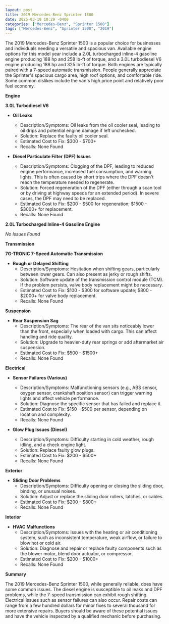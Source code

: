 ```yaml
---
layout: post
title: 2019 Mercedes-Benz Sprinter 1500
date: 2025-03-19 10:29 -0400
categories: ["Mercedes-Benz", "Sprinter 1500"]
tags: ["Mercedes-Benz", "Sprinter 1500", "2019"]
---
```

The 2019 Mercedes-Benz Sprinter 1500 is a popular choice for businesses and individuals needing a versatile and spacious van. Available engine options for this model year include a 2.0L turbocharged inline-4 gasoline engine producing 188 hp and 258 lb-ft of torque, and a 3.0L turbodiesel V6 engine producing 188 hp and 325 lb-ft of torque. Both engines are typically paired with a 7-speed automatic transmission. People generally appreciate the Sprinter's spacious cargo area, high roof options, and comfortable ride. Some common dislikes include the van's high price point and relatively poor fuel economy.

**Engine**

**3.0L Turbodiesel V6**

*   **Oil Leaks**
    *   Description/Symptoms: Oil leaks from the oil cooler seal, leading to oil drips and potential engine damage if left unchecked.
    *   Solution: Replace the faulty oil cooler seal.
    *   Estimated Cost to Fix: $300 - $700+
    *   Recalls: None Found

*   **Diesel Particulate Filter (DPF) Issues**
    *   Description/Symptoms: Clogging of the DPF, leading to reduced engine performance, increased fuel consumption, and warning lights. This is often caused by short trips where the DPF doesn't reach the temperature needed to regenerate.
    *   Solution: Forced regeneration of the DPF (either through a scan tool or by driving at highway speeds for an extended period). In severe cases, the DPF may need to be replaced.
    *   Estimated Cost to Fix: $200 - $500 for regeneration; $1500 - $3000+ for replacement.
    *   Recalls: None Found

**2.0L Turbocharged Inline-4 Gasoline Engine**

*No Issues Found*

**Transmission**

**7G-TRONIC 7-Speed Automatic Transmission**

*   **Rough or Delayed Shifting**
    *   Description/Symptoms: Hesitation when shifting gears, particularly between lower gears. Can also present as jerky or rough shifts.
    *   Solution: Software update of the transmission control module (TCM). If the problem persists, valve body replacement might be necessary.
    *   Estimated Cost to Fix: $100 - $300 for software update; $800 - $2000+ for valve body replacement.
    *   Recalls: None Found

**Suspension**

*   **Rear Suspension Sag**
    *   Description/Symptoms: The rear of the van sits noticeably lower than the front, especially when loaded with cargo. This can affect handling and ride quality.
    *   Solution: Upgrade to heavier-duty rear springs or add aftermarket air suspension.
    *   Estimated Cost to Fix: $500 - $1500+
    *   Recalls: None Found

**Electrical**

*   **Sensor Failures (Various)**
    *   Description/Symptoms: Malfunctioning sensors (e.g., ABS sensor, oxygen sensor, crankshaft position sensor) can trigger warning lights and affect vehicle performance.
    *   Solution: Diagnose the specific sensor that has failed and replace it.
    *   Estimated Cost to Fix: $150 - $500 per sensor, depending on location and complexity.
    *   Recalls: None Found

*   **Glow Plug Issues (Diesel)**
    *   Description/Symptoms: Difficulty starting in cold weather, rough idling, and a check engine light.
    *   Solution: Replace faulty glow plugs.
    *   Estimated Cost to Fix: $200 - $500+
    *   Recalls: None Found

**Exterior**

*   **Sliding Door Problems**
    *   Description/Symptoms: Difficulty opening or closing the sliding door, binding, or unusual noises.
    *   Solution: Adjust or replace the sliding door rollers, latches, or cables.
    *   Estimated Cost to Fix: $200 - $800+
    *   Recalls: None Found

**Interior**

*   **HVAC Malfunctions**
    *   Description/Symptoms: Issues with the heating or air conditioning system, such as inconsistent temperature, weak airflow, or failure to blow hot or cold air.
    *   Solution: Diagnose and repair or replace faulty components such as the blower motor, blend door actuator, or compressor.
    *   Estimated Cost to Fix: $200 - $1000+
    *   Recalls: None Found

**Summary**

The 2019 Mercedes-Benz Sprinter 1500, while generally reliable, does have some common issues. The diesel engine is susceptible to oil leaks and DPF problems, while the 7-speed transmission can exhibit rough shifting. Electrical issues such as sensor failures can also occur. Repair costs can range from a few hundred dollars for minor fixes to several thousand for more extensive repairs. Buyers should be aware of these potential issues and have the vehicle inspected by a qualified mechanic before purchasing.

